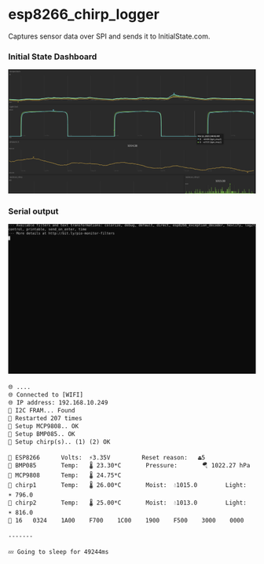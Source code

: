 # esp8266_chirp_logger

Captures sensor data over SPI and sends it to InitialState.com.


### Initial State Dashboard

![InitialState dashboard](./docs/initialstate.png)

### Serial output

![Terminal output](./docs/terminal_output.svg)

```
🌐 ....
🌐 Connected to [WIFI]
🌐 IP address: 192.168.10.249
📀 I2C FRAM... Found
📀 Restarted 207 times
🌱 Setup MCP9808.. OK
🌱 Setup BMP085.. OK
🌱 Setup chirp(s).. (1) (2) OK

🌱 ESP8266      Volts:  ⚡️3.35V         Reset reason:   ⏏5
🌱 BMP085       Temp:   🌡 23.30*C       Pressure:       🪂 1022.27 hPa
🌱 MCP9808      Temp:   🌡 24.75*C
🌱 chirp1       Temp:   🌡 26.00*C       Moist:  💧1015.0        Light:  ☀️ 796.0
🌱 chirp2       Temp:   🌡 25.00*C       Moist:  💧1013.0        Light:  ☀️ 816.0
📀 16   0324    1A00    F700    1C00    1900    F500    3000    0000

-------

💤 Going to sleep for 49244ms
```